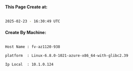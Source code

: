 
   
#### This Page Create at:

```bash

2025-02-23 - 16:30:49 UTC

```

#### Create By Machine:

```bash

Host Name : fv-az1120-938

platform  : Linux-6.8.0-1021-azure-x86_64-with-glibc2.39

Ip Local  : 10.1.0.124

```


